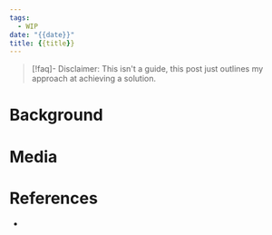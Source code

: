 ```yaml
---
tags:
  - WIP
date: "{{date}}"
title: {{title}}
---
```


> [!faq]- Disclaimer: 
> This isn't a guide, this post just outlines my approach at achieving a solution.

# Background

# Media

# References

- 
